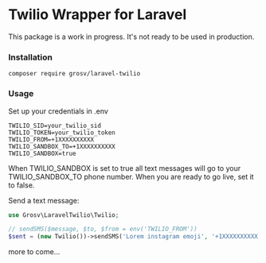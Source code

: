 # Twilio Wrapper for Laravel

This package is a work in progress. It's not ready to be used in production.

### Installation

```shell script
composer require grosv/laravel-twilio
```

### Usage

Set up your credentials in .env

```dotenv
TWILIO_SID=your_twilio_sid
TWILIO_TOKEN=your_twilio_token
TWILIO_FROM=+1XXXXXXXXXX
TWILIO_SANDBOX_TO=+1XXXXXXXXXX
TWILIO_SANDBOX=true
```

When TWILIO_SANDBOX is set to true all text messages will go to your TWILIO_SANDBOX_TO phone number. When you are ready to go live, set it to false.

Send a text message:

```php
use Grosv\LaravelTwilio\Twilio;

// sendSMS($message, $to, $from = env('TWILIO_FROM'))
$sent = (new Twilio())->sendSMS('Lorem instagram emoji', '+1XXXXXXXXXX');

```

more to come...